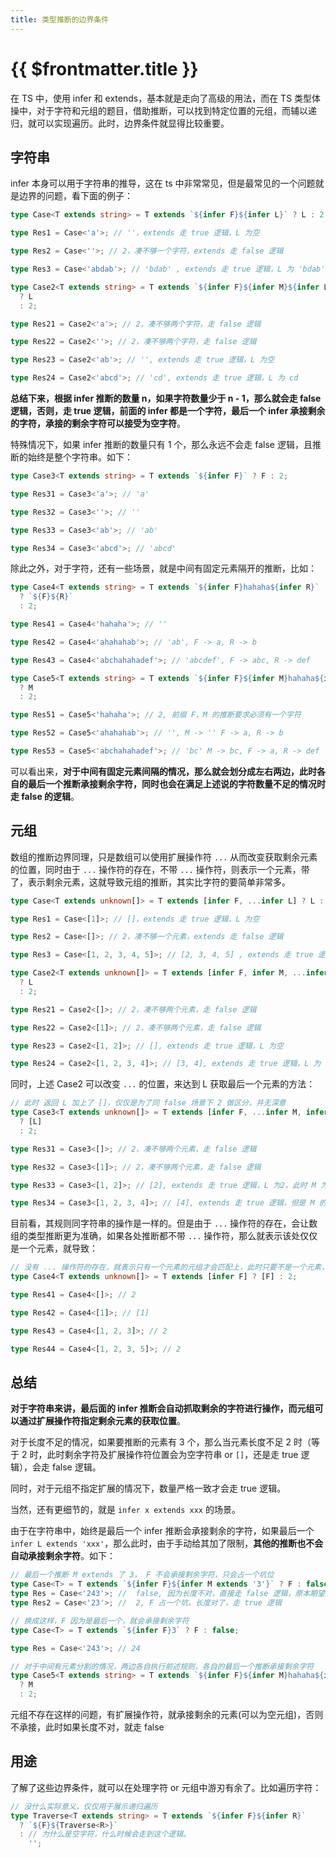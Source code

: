 ```yaml
---
title: 类型推断的边界条件
---
```


# {{ $frontmatter.title }}

在 TS 中，使用 infer 和 extends，基本就是走向了高级的用法，而在 TS 类型体操中，对于字符和元组的题目，借助推断，可以找到特定位置的元组，而辅以递归，就可以实现遍历。此时，边界条件就显得比较重要。

## 字符串

infer 本身可以用于字符串的推导，这在 ts 中非常常见，但是最常见的一个问题就是边界的问题，看下面的例子：

```ts
type Case<T extends string> = T extends `${infer F}${infer L}` ? L : 2;

type Res1 = Case<'a'>; // ''，extends 走 true 逻辑，L 为空

type Res2 = Case<''>; // 2，凑不够一个字符，extends 走 false 逻辑

type Res3 = Case<'abdab'>; // 'bdab' , extends 走 true 逻辑，L 为 'bdab'

type Case2<T extends string> = T extends `${infer F}${infer M}${infer L}`
  ? L
  : 2;

type Res21 = Case2<'a'>; // 2，凑不够两个字符，走 false 逻辑

type Res22 = Case2<''>; // 2，凑不够两个字符，走 false 逻辑

type Res23 = Case2<'ab'>; // '', extends 走 true 逻辑，L 为空

type Res24 = Case2<'abcd'>; // 'cd', extends 走 true 逻辑，L 为 cd
```

**总结下来，根据 infer 推断的数量 n，如果字符数量少于 n - 1，那么就会走 false 逻辑，否则，走 true 逻辑，前面的 infer 都是一个字符，最后一个 infer 承接剩余的字符，承接的剩余字符可以接受为空字符**。

特殊情况下，如果 infer 推断的数量只有 1 个，那么永远不会走 false 逻辑，且推断的始终是整个字符串。如下：

```ts
type Case3<T extends string> = T extends `${infer F}` ? F : 2;

type Res31 = Case3<'a'>; // 'a'

type Res32 = Case3<''>; // ''

type Res33 = Case3<'ab'>; // 'ab'

type Res34 = Case3<'abcd'>; // 'abcd'
```

除此之外，对于字符，还有一些场景，就是中间有固定元素隔开的推断，比如：

```ts
type Case4<T extends string> = T extends `${infer F}hahaha${infer R}`
  ? `${F}${R}`
  : 2;

type Res41 = Case4<'hahaha'>; // ''

type Res42 = Case4<'ahahahab'>; // 'ab', F -> a, R -> b

type Res43 = Case4<'abchahahadef'>; // 'abcdef', F -> abc, R -> def

type Case5<T extends string> = T extends `${infer F}${infer M}hahaha${infer R}`
  ? M
  : 2;

type Res51 = Case5<'hahaha'>; // 2, 前缀 F，M 的推断要求必须有一个字符

type Res52 = Case5<'ahahahab'>; // '', M -> '' F -> a, R -> b

type Res53 = Case5<'abchahahadef'>; // 'bc' M -> bc, F -> a, R -> def
```

可以看出来，**对于中间有固定元素间隔的情况，那么就会划分成左右两边，此时各自的最后一个推断承接剩余字符，同时也会在满足上述说的字符数量不足的情况时走 false 的逻辑**。

## 元组

数组的推断边界同理，只是数组可以使用扩展操作符 `...` 从而改变获取剩余元素的位置，同时由于 `...` 操作符的存在，不带 `...` 操作符，则表示一个元素，带了，表示剩余元素，这就导致元组的推断，其实比字符的要简单非常多。

```ts
type Case<T extends unknown[]> = T extends [infer F, ...infer L] ? L : 2;

type Res1 = Case<[1]>; // []，extends 走 true 逻辑，L 为空

type Res2 = Case<[]>; // 2，凑不够一个元素，extends 走 false 逻辑

type Res3 = Case<[1, 2, 3, 4, 5]>; // [2, 3, 4, 5] , extends 走 true 逻辑，L 为 [2, 3, 4, 5]

type Case2<T extends unknown[]> = T extends [infer F, infer M, ...infer L]
  ? L
  : 2;

type Res21 = Case2<[]>; // 2，凑不够两个元素，走 false 逻辑

type Res22 = Case2<[1]>; // 2，凑不够两个元素，走 false 逻辑

type Res23 = Case2<[1, 2]>; // [], extends 走 true 逻辑，L 为空

type Res24 = Case2<[1, 2, 3, 4]>; // [3, 4], extends 走 true 逻辑，L 为 [3, 4]
```

同时，上述 Case2 可以改变 `...` 的位置，来达到 L 获取最后一个元素的方法：

```ts
// 此时 返回 L 加上了 []，仅仅是为了同 false 场景下 2 做区分，并无深意
type Case3<T extends unknown[]> = T extends [infer F, ...infer M, infer L]
  ? [L]
  : 2;

type Res31 = Case3<[]>; // 2，凑不够两个元素，走 false 逻辑

type Res32 = Case3<[1]>; // 2，凑不够两个元素，走 false 逻辑

type Res33 = Case3<[1, 2]>; // [2], extends 走 true 逻辑，L 为2，此时 M 为 []

type Res34 = Case3<[1, 2, 3, 4]>; // [4], extends 走 true 逻辑，但是 M 的推断上使用了...，所以 L 只取最后一个，L 为 [4]
```

目前看，其规则同字符串的操作是一样的。但是由于 `...` 操作符的存在，会让数组的类型推断更为准确，如果各处推断都不带 `...` 操作符，那么就表示该处仅仅是一个元素，就导致：

```ts
// 没有 ... 操作符的存在，就表示只有一个元素的元组才会匹配上，此时只要不是一个元素，都会走 false 逻辑
type Case4<T extends unknown[]> = T extends [infer F] ? [F] : 2;

type Res41 = Case4<[]>; // 2

type Res42 = Case4<[1]>; // [1]

type Res43 = Case4<[1, 2, 3]>; // 2

type Res44 = Case4<[1, 2, 3, 5]>; // 2
```

## 总结

**对于字符串来讲，最后面的 infer 推断会自动抓取剩余的字符进行操作，而元组可以通过扩展操作符指定剩余元素的获取位置**。

对于长度不足的情况，如果要推断的元素有 3 个，那么当元素长度不足 2 时（等于 2 时，此时剩余字符及扩展操作符位置会为空字符串 or `[]`，还是走 true 逻辑），会走 false 逻辑。

同时，对于元组不指定扩展的情况下，数量严格一致才会走 true 逻辑。

当然，还有更细节的，就是 `infer x extends xxx` 的场景。

由于在字符串中，始终是最后一个 infer 推断会承接剩余的字符，如果最后一个 `infer L extends 'xxx'`，那么此时，由于手动给其加了限制，**其他的推断也不会自动承接剩余字符**。如下：

```ts
// 最后一个推断 M extends 了 3， F 不会承接剩余字符，只会占一个坑位
type Case<T> = T extends `${infer F}${infer M extends '3'}` ? F : false;
type Res = Case<'243'>; //  false, 因为长度不对，直接走 false 逻辑，原本期望是 F 自动承接剩余字符，但是实际并不是
type Res2 = Case<'23'>; //  2, F 占一个坑，长度对了，走 true 逻辑

// 换成这样，F 因为是最后一个，就会承接剩余字符
type Case<T> = T extends `${infer F}3` ? F : false;

type Res = Case<'243'>; // 24

// 对于中间有元素分割的情况，两边各自执行前述规则，各自的最后一个推断承接剩余字符
type Case5<T extends string> = T extends `${infer F}${infer M}hahaha${infer R}`
  ? M
  : 2;
```

元组不存在这样的问题，有扩展操作符，就承接剩余的元素(可以为空元组)，否则不承接，此时如果长度不对，就走 false

## 用途

了解了这些边界条件，就可以在处理字符 or 元组中游刃有余了。比如遍历字符：

```ts
// 没什么实际意义，仅仅用于展示递归遍历
type Traverse<T extends string> = T extends `${infer F}${infer R}`
  ? `${F}${Traverse<R>}`
  : // 为什么是空字符，什么时候会走到这个逻辑。
    '';
```